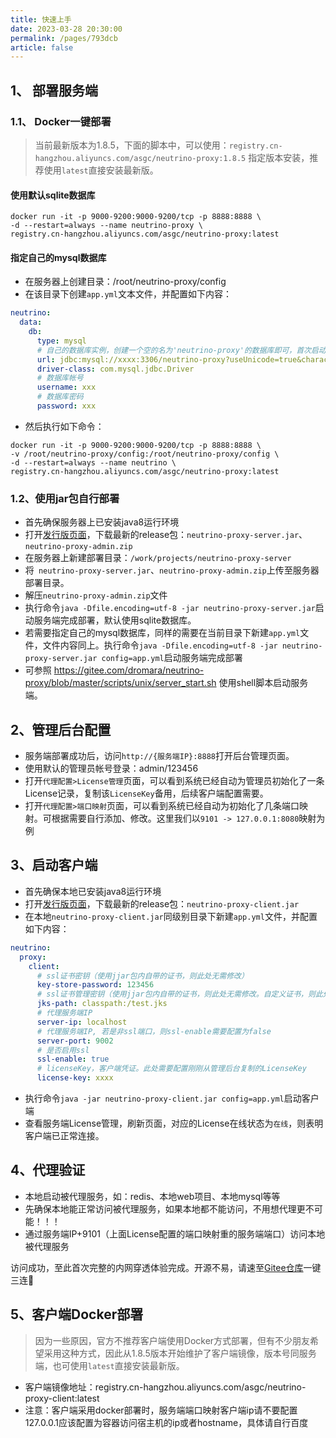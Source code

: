 ```yaml
---
title: 快速上手
date: 2023-03-28 20:30:00
permalink: /pages/793dcb
article: false
---
```


## 1、 部署服务端
### 1.1、 Docker一键部署
> 当前最新版本为1.8.5，下面的脚本中，可以使用：`registry.cn-hangzhou.aliyuncs.com/asgc/neutrino-proxy:1.8.5` 指定版本安装，推荐使用`latest`直接安装最新版。

#### 使用默认sqlite数据库
```shell
docker run -it -p 9000-9200:9000-9200/tcp -p 8888:8888 \
-d --restart=always --name neutrino-proxy \
registry.cn-hangzhou.aliyuncs.com/asgc/neutrino-proxy:latest
```

#### 指定自己的mysql数据库
- 在服务器上创建目录：/root/neutrino-proxy/config
- 在该目录下创建`app.yml`文本文件，并配置如下内容：
```yml
neutrino:
  data:
    db:
      type: mysql
      # 自己的数据库实例，创建一个空的名为'neutrino-proxy'的数据库即可，首次启动服务端会自动初始化
      url: jdbc:mysql://xxxx:3306/neutrino-proxy?useUnicode=true&characterEncoding=UTF-8&allowMultiQueries=true&useAffectedRows=true&useSSL=false
      driver-class: com.mysql.jdbc.Driver
      # 数据库帐号
      username: xxx
      # 数据库密码
      password: xxx
```
- 然后执行如下命令：
```shell
docker run -it -p 9000-9200:9000-9200/tcp -p 8888:8888 \
-v /root/neutrino-proxy/config:/root/neutrino-proxy/config \
-d --restart=always --name neutrino \
registry.cn-hangzhou.aliyuncs.com/asgc/neutrino-proxy:latest
```

### 1.2、使用jar包自行部署
- 首先确保服务器上已安装java8运行环境
- 打开[发行版页面](https://gitee.com/dromara/neutrino-proxy/releases)，下载最新的release包：`neutrino-proxy-server.jar`、`neutrino-proxy-admin.zip`
- 在服务器上新建部署目录：`/work/projects/neutrino-proxy-server`
- 将` neutrino-proxy-server.jar`、`neutrino-proxy-admin.zip`上传至服务器部署目录。
- 解压`neutrino-proxy-admin.zip`文件
- 执行命令`java -Dfile.encoding=utf-8 -jar neutrino-proxy-server.jar`启动服务端完成部署，默认使用sqlite数据库。
- 若需要指定自己的mysql数据库，同样的需要在当前目录下新建`app.yml`文件，文件内容同上。执行命令`java -Dfile.encoding=utf-8 -jar neutrino-proxy-server.jar config=app.yml`启动服务端完成部署
- 可参照 https://gitee.com/dromara/neutrino-proxy/blob/master/scripts/unix/server_start.sh 使用shell脚本启动服务端。

## 2、管理后台配置
- 服务端部署成功后，访问`http://{服务端IP}:8888`打开后台管理页面。
- 使用默认的管理员帐号登录：admin/123456
- 打开`代理配置>License管理`页面，可以看到系统已经自动为管理员初始化了一条License记录，复制该`LicenseKey`备用，后续客户端配置需要。
- 打开`代理配置>端口映射`页面，可以看到系统已经自动为初始化了几条端口映射。可根据需要自行添加、修改。这里我们以`9101 -> 127.0.0.1:8080`映射为例

## 3、启动客户端
- 首先确保本地已安装java8运行环境
- 打开[发行版页面](https://gitee.com/dromara/neutrino-proxy/releases)，下载最新的release包：`neutrino-proxy-client.jar`
- 在本地`neutrino-proxy-client.jar`同级别目录下新建`app.yml`文件，并配置如下内容：
```yml
neutrino:
  proxy:
    client:
      # ssl证书密钥（使用jjar包内自带的证书，则此处无需修改）
      key-store-password: 123456
      # ssl证书管理密钥（使用jjar包内自带的证书，则此处无需修改。自定义证书，则此处配置对应的路径）
      jks-path: classpath:/test.jks
      # 代理服务端IP
      server-ip: localhost
      # 代理服务端IP, 若是非ssl端口，则ssl-enable需要配置为false
      server-port: 9002
      # 是否启用ssl
      ssl-enable: true
      # licenseKey，客户端凭证。此处需要配置刚刚从管理后台复制的LicenseKey
      license-key: xxxx
```
- 执行命令`java -jar neutrino-proxy-client.jar config=app.yml`启动客户端
- 查看服务端License管理，刷新页面，对应的License在线状态为`在线`，则表明客户端已正常连接。

## 4、代理验证
- 本地启动被代理服务，如：redis、本地web项目、本地mysql等等
- 先确保本地能正常访问被代理服务，如果本地都不能访问，不用想代理更不可能！！！
- 通过服务端IP+9101（上面License配置的端口映射重的服务端端口）访问本地被代理服务

访问成功，至此首次完整的内网穿透体验完成。开源不易，请速至[Gitee仓库](https://gitee.com/dromara/neutrino-proxy)一键三连🤝

## 5、客户端Docker部署
> 因为一些原因，官方不推荐客户端使用Docker方式部署，但有不少朋友希望采用这种方式，因此从1.8.5版本开始维护了客户端镜像，版本号同服务端，也可使用`latest`直接安装最新版。
- 客户端镜像地址：registry.cn-hangzhou.aliyuncs.com/asgc/neutrino-proxy-client:latest
- 注意：客户端采用docker部署时，服务端端口映射客户端ip请不要配置127.0.0.1应该配置为容器访问宿主机的ip或者hostname，具体请自行百度

<!--
## 4.开发&调试

::: tip
  1. 不建议在原默认vuepress项目上单独安装使用本主题包，而是clone我的整个项目再替换你自己的内容即可。
  2. 修改`config.js`配置后需要重新启动项目才会生效。
  3. 更多关于项目上手的问题，请查阅 [问答](/pages/9cc27d/)。
:::


## 版本升级

主题的版本会不定期更新，你只需更新npm主题包即可：
```sh
npm update vuepress-theme-vdoing
```

::: tip
1. 如更新后没起作用或报错，尝试把`node_modules`文件夹删除再`npm i`重新安装。
2. 在.vuepress/config.js中，设置`theme: 'vdoing'`才是使用npm主题依赖包:
```js
// config.js
module.exports = {
  theme: 'vdoing', // npm主题依赖包
  // theme: require.resolve('../../vdoing'), // 使用本地主题包
}
```
:::
-->
